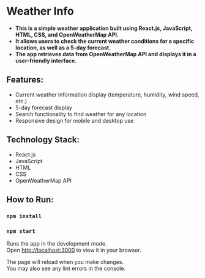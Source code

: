 # Weather Info
<ul>
<li><b>This is a simple weather application built using React.js, JavaScript, HTML, CSS, and OpenWeatherMap API.</b></li>
<li><b>It allows users to check the current weather conditions for a specific location, as well as a 5-day forecast.</b></li>
<li><b>The app retrieves data from OpenWeatherMap API and displays it in a user-friendly interface.</b></li>
</ul>

## Features:
<ul>
<li>Current weather information display (temperature, humidity, wind speed, etc.)</li>
<li>5-day forecast display</li>
<li>Search functionality to find weather for any location</li>
<li>Responsive design for mobile and desktop use</li>
</ul>

## Technology Stack:
<ul>
  <li>React.js</li>
  <li>JavaScript</li>
  <li>HTML</li>
  <li>CSS</li>
  <li>OpenWeatherMap API</li>
</ul>

## How to Run:
### `npm install`
### `npm start`

Runs the app in the development mode.\
Open [http://localhost:3000](http://localhost:3000) to view it in your browser.

The page will reload when you make changes.\
You may also see any lint errors in the console.
